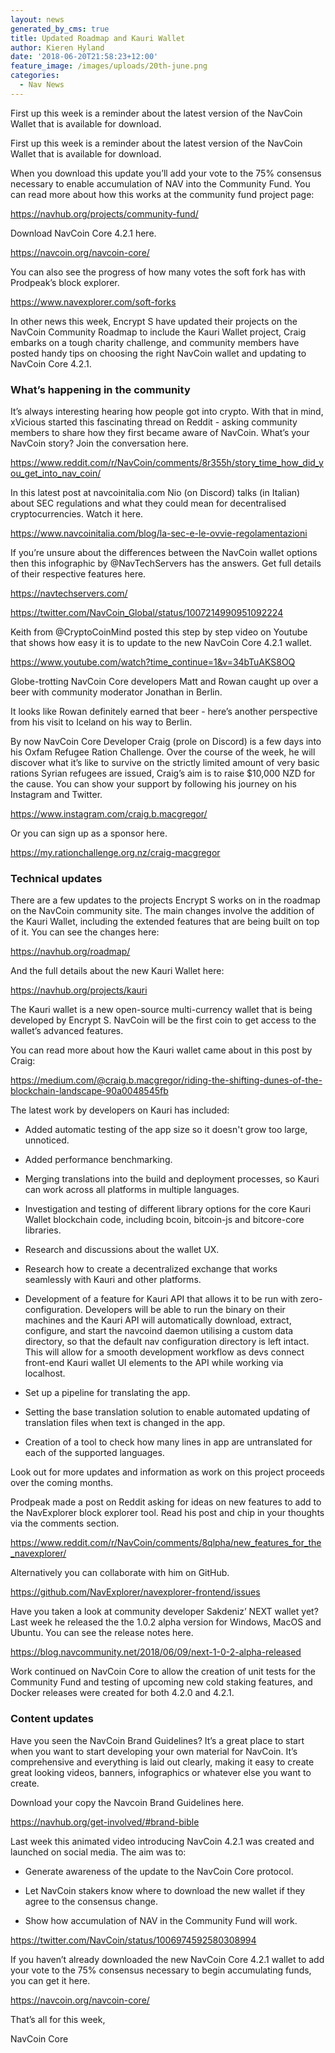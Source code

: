 ```yaml
---
layout: news
generated_by_cms: true
title: Updated Roadmap and Kauri Wallet
author: Kieren Hyland
date: '2018-06-20T21:58:23+12:00'
feature_image: /images/uploads/20th-june.png
categories:
  - Nav News
---
```

First up this week is a reminder about the latest version of the NavCoin Wallet that is available for download.

<!--more-->

First up this week is a reminder about the latest version of the NavCoin Wallet that is available for download.

When you download this update you’ll add your vote to the 75% consensus necessary to enable accumulation of NAV into the Community Fund. You can read more about how this works at the community fund project page:

<https://navhub.org/projects/community-fund/>


Download NavCoin Core 4.2.1 here.


<https://navcoin.org/navcoin-core/>



You can also see the progress of how many votes the soft fork has with Prodpeak’s block explorer.



<https://www.navexplorer.com/soft-forks>



In other news this week, Encrypt S have updated their projects on the NavCoin Community Roadmap to include the Kauri Wallet project, Craig embarks on a tough charity challenge, and community members have posted handy tips on choosing the right NavCoin wallet and updating to NavCoin Core 4.2.1.

### What’s happening in the community

It’s always interesting hearing how people got into crypto. With that in mind, xVicious started this fascinating thread on Reddit - asking community members to share how they first became aware of NavCoin. What’s your NavCoin story? Join the conversation here.



<https://www.reddit.com/r/NavCoin/comments/8r355h/story_time_how_did_you_get_into_nav_coin/>



In this latest post at navcoinitalia.com Nio (on Discord) talks (in Italian) about SEC regulations and what they could mean for decentralised cryptocurrencies. Watch it here.



<https://www.navcoinitalia.com/blog/la-sec-e-le-ovvie-regolamentazioni>



If you’re unsure about the differences between the NavCoin wallet options then this infographic by @NavTechServers has the answers. Get full details of their respective features here.



<https://navtechservers.com/>  







<https://twitter.com/NavCoin_Global/status/1007214990951092224>


Keith from @CryptoCoinMind posted this step by step video on Youtube that shows how easy it is to update to the new NavCoin Core 4.2.1 wallet. 



<https://www.youtube.com/watch?time_continue=1&v=34bTuAKS8OQ>





Globe-trotting NavCoin Core developers Matt and Rowan caught up over a beer with community moderator Jonathan in Berlin. 









It looks like Rowan definitely earned that beer - here’s another perspective from his visit to Iceland on his way to Berlin.






By now NavCoin Core Developer Craig (prole on Discord) is a few days into his Oxfam Refugee Ration Challenge. Over the course of the week, he will discover what it’s like to survive on the strictly limited amount of very basic rations Syrian refugees are issued, Craig’s aim is to raise $10,000 NZD for the cause. You can show your support by following his journey on his Instagram and Twitter.

<https://www.instagram.com/craig.b.macgregor/> 







Or you can sign up as a sponsor here.



<https://my.rationchallenge.org.nz/craig-macgregor>







### Technical updates



There are a few updates to the projects Encrypt S works on in the roadmap on the NavCoin community site. The main changes involve the addition of the Kauri Wallet, including the extended features that are being built on top of it. You can see the changes here:



<https://navhub.org/roadmap/>



And the full details about the new Kauri Wallet here:



<https://navhub.org/projects/kauri> 



The Kauri wallet is a new open-source multi-currency wallet that is being developed by Encrypt S. NavCoin will be the first coin to get access to the wallet’s advanced features. 



You can read more about how the Kauri wallet came about in this post by Craig:



<https://medium.com/@craig.b.macgregor/riding-the-shifting-dunes-of-the-blockchain-landscape-90a0048545fb>



The latest work by developers on Kauri has included:



- Added automatic testing of the app size so it doesn't grow too large, unnoticed.

- Added performance benchmarking.

- Merging translations into the build and deployment processes, so Kauri can work across all platforms in multiple languages.

- Investigation and testing of different library options for the core Kauri Wallet blockchain code, including bcoin, bitcoin-js and bitcore-core libraries.

- Research and discussions about the wallet UX.

- Research how to create a decentralized exchange that works seamlessly with Kauri and other platforms.

- Development of a feature for Kauri API that allows it to be run with zero-configuration. Developers will be able to run the binary on their machines and the Kauri API will automatically download, extract, configure, and start the navcoind daemon utilising a custom data directory, so that the default nav configuration directory is left intact. This will allow for a smooth development workflow as devs connect front-end Kauri wallet UI elements to the API while working via localhost.

- Set up a pipeline for translating the app.

- Setting the base translation solution to enable automated updating of translation files when text is changed in the app. 

- Creation of a tool to check how many lines in app are untranslated for each of the supported languages.



Look out for more updates and information as work on this project proceeds over the coming months. 



Prodpeak made a post on Reddit asking for ideas on new features to add to the NavExplorer block explorer tool. Read his post and chip in your thoughts via the comments section.



<https://www.reddit.com/r/NavCoin/comments/8qlpha/new_features_for_the_navexplorer/>



Alternatively you can collaborate with him on GitHub. 



<https://github.com/NavExplorer/navexplorer-frontend/issues>



Have you taken a look at community developer Sakdeniz’ NEXT wallet yet? Last week he released the the 1.0.2 alpha version for Windows, MacOS and Ubuntu. You can see the release notes here. 



<https://blog.navcommunity.net/2018/06/09/next-1-0-2-alpha-released>



Work continued on NavCoin Core to allow the creation of unit tests for the Community Fund and testing of upcoming new cold staking features, and Docker releases were created for both 4.2.0 and 4.2.1.





### Content updates



Have you seen the NavCoin Brand Guidelines? It’s a great place to start when you want to start developing your own material for NavCoin. It’s comprehensive and everything is laid out clearly, making it easy to create great looking videos, banners, infographics or whatever else you want to create. 







Download your copy the Navcoin Brand Guidelines here.



<https://navhub.org/get-involved/#brand-bible>



Last week this animated video introducing NavCoin 4.2.1 was created and launched on social media. The aim was to:

- Generate awareness of the update to the NavCoin Core protocol.

- Let NavCoin stakers know where to download the new wallet if they agree to the consensus change.

- Show how accumulation of NAV in the Community Fund will work.






<https://twitter.com/NavCoin/status/1006974592580308994>


If you haven’t already downloaded the new NavCoin Core 4.2.1 wallet to add your vote to the 75% consensus necessary to begin accumulating funds, you can get it here.



<https://navcoin.org/navcoin-core/>



That’s all for this week,

NavCoin Core
